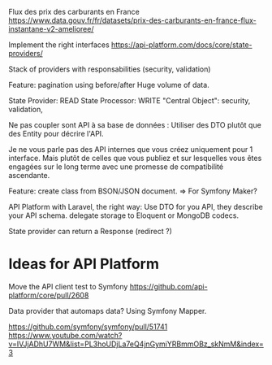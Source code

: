 
Flux des prix des carburants en France
https://www.data.gouv.fr/fr/datasets/prix-des-carburants-en-france-flux-instantane-v2-amelioree/

Implement the right interfaces
https://api-platform.com/docs/core/state-providers/


Stack of providers with responsabilities (security, validation)

Feature: pagination using before/after
Huge volume of data.

State Provider: READ
State Processor: WRITE
"Central Object": security, validation, 

Ne pas coupler sont API à sa base de données : Utiliser des DTO plutôt que des Entity pour décrire l'API.

Je ne vous parle pas des API internes que vous créez uniquement pour 1 interface. Mais plutôt de celles que vous publiez et sur lesquelles vous êtes engagées sur 
le long terme avec une promesse de compatibilité ascendante.


Feature: create class from BSON/JSON document.
=> For Symfony Maker?


API Platform with Laravel, the right way:
Use DTO for you API, they describe your API schema.
delegate storage to Eloquent or MongoDB codecs.

State provider can return a Response (redirect ?)


# Ideas for API Platform

Move the API client test to Symfony
https://github.com/api-platform/core/pull/2608



Data provider that automaps data?
Using Symfony Mapper.

https://github.com/symfony/symfony/pull/51741
https://www.youtube.com/watch?v=IVJjADhU7WM&list=PL3hoUDjLa7eQ4jnGymiYRBmmOBz_skNmM&index=3



